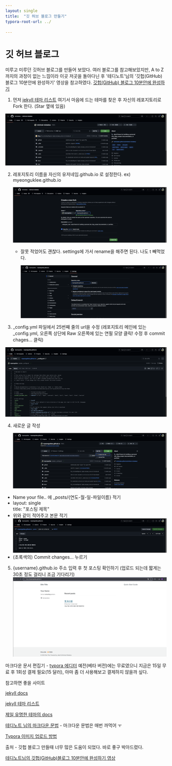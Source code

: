 ```yaml
---
layout: single
title:  "깃 허브 블로그 만들기"
typora-root-url: ../

---
```


# 깃 허브 블로그

미루고 미루던 깃허브 블로그를 만들어 보았다. 여러 블로그를 참고해보았지만, A to Z 까지의 과정이 없는 느낌이라 이곳 저곳을 돌아다닌 후 '테디노트'님의 '깃헙(GitHub) 블로그 10분안에 완성하기' 영상을 참고하였다. [깃헙(GitHub) 블로그 10분안에 완성하기](https://youtu.be/ACzFIAOsfpM?si=2FlYV7IyHBXz2S5f)


1. 먼저 [jekyll 테마 리스트](https://github.com/topics/jekyll-theme) 여기서 마음에 드는 테마를 찾은 후 자신의 레포지토리로 Fork 한다. (Star 옆에 있음)

  ![jekyll-theme](/images/2024-10-13-github_blog/jekyll-theme-8817056.png)


2. 레포지토리 이름을 자신의 유저네임.github.io 로 설정한다. ex) myeonguklee.github.io

   ![Fork-name](/images/2024-10-13-github_blog/Fork-name-8817201.png)

   * 잘못 적었어도 괜찮다. settings에 가서 rename을 해주면 된다. 나도 t 빼먹었다.

     ![Rename](/images/2024-10-13-github_blog/Rename.png)


3. _config.yml 파일에서 25번째 줄의 url을 수정 (레포지토리 메인에 있는 _config.yml, 오른쪽 상단에 Raw 오른쪽에 있는 연필 모양 클릭! 수정 후 commit chages... 클릭)

  ![config-url_edit](/images/2024-10-13-github_blog/config-url_edit.png)


4. 새로운 글 작성

   ![create](/images/2024-10-13-github_blog/create.png)

  * Name your file.. 에 _posts/{연도-월-일-파일이름} 적기
  *  layout: single <br>title: "포스팅 제목" 
  * 위와 같이 적어주고 본문 적기
    ![post](/images/2024-10-13-github_blog/post.png)
  * (초록색의) Commit changes... 누르기

5. {username}.github.io 주소 입력 후 첫 포스팅 확인하기 (업로드 되는데 짧게는 30초 정도 걸리니 조금 기다리기)
   ![github-blog](/images/2024-10-13-github_blog/github-blog.png)


마크다운 문서 편집기 - [typora 에디터](https://typora.io/)
  예전(베타 버전)에는 무료였으니 지금은 15일 무료 후 1회성 결제 필요(15 달러), 아마 좀 더 사용해보고 결제하지 않을까 싶다.



참고하면 좋을 사이트

[jekyll docs](https://jekyllrb.com/docs/posts/)

[jekyll 테마 리스트](https://github.com/topics/jekyll-theme)

[제일 유명한 테마의 docs](https://mmistakes.github.io/minimal-mistakes/docs/configuration/)

[테디노트 님의 마크다운 문법](https://teddylee777.github.io/jekyll/Jekyll-%EC%82%AC%EC%9A%A9%EC%9D%84-%EC%9C%84%ED%95%9C-markdown-%EB%AC%B8%EB%B2%95/#google_vignette) - 마크다운 문법은 매번 까먹어 ㅜ

[Typora 이미지 업로드 방법](https://peterica.tistory.com/545)



출처 - 깃헙 블로그 만들때 너무 많은 도움이 되었다. 바로 좋구 박아드렸다.

[테디노트님의 깃헙(GitHub)블로그 10분안에 완성하기 영상](https://youtu.be/ACzFIAOsfpM?si=jpIlmTTMh-7RJ8XJ)

